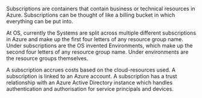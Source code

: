 Subscriptions are containers that contain business or technical resources in Azure. Subscriptions can be thought of like a billing bucket in which everything can be put into. 

At OS, currently the Systems are split across multiple different subscriptions in Azure and make up the first four letters of any resource group name. Under subscriptions are the OS invented Environments, which make up the second four letters of any resource group name. Under environments are the resource groups themselves.

A subscription accrues costs based on the cloud-resources used. A subscription is linked to an Azure account. A subscription has a trust relationship with an Azure Active Directory instance which handles authentication and authorisation for service principals and devices.